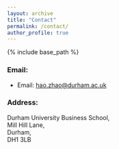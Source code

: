 ```yaml
---
layout: archive
title: "Contact"
permalink: /contact/
author_profile: true
---
```


{% include base_path %}

### Email: 

<div>
  <ul>
    <li> Email: <a href="mailto:hao.zhao@durham.ac.uk">hao.zhao@durham.ac.uk</a>
      <span id="workingstatus"></span> 
      <span id="uktime"></span>
    </li>
  </ul>
</div>

<style>
  #workingstatus {
    display: inline-block;
    width: 12px;
    height: 12px;
    border-radius: 50%;
    margin-left: 4px;
    text-align: center;
  }

  .available {
    background-color: #2ecc71;
  }

  .unavailable {
    background-color: #bdc3c7;
  }

  .limited {
    background-color: orange;
  }

  #workingstatus::before {
    content: "";
    display: block;
    width: 6px;
    height: 6px;
    background-color: white;
    border-radius: 50%;
    margin: 3px;
  }
</style>

<script src="https://cdnjs.cloudflare.com/ajax/libs/moment.js/2.29.1/moment.min.js"></script>

<script>
  function updateWorkingStatus() {
    var now = moment();
    var ukHours = now.utcOffset(0).utc().add(1, 'hours').hour(); // Add 1 hour during daylight saving time
    var ukMinutes = now.utcOffset(0).utc().minute();
    var ukSeconds = now.utcOffset(0).utc().second();
    var workingStatusElement = document.getElementById('workingstatus');
    var ukTimeElement = document.getElementById('uktime');

    if ((ukHours >= 9 && ukHours < 12) || (ukHours >= 15 && ukHours < 20)) {
      workingStatusElement.className = 'available';
    } else if (ukHours >= 23 || (ukHours >= 0 && ukHours < 9)) {
      workingStatusElement.className = 'unavailable';
    } else {
      workingStatusElement.className = 'limited';
    }
    
    var ukTimeString = moment().utcOffset(0).add(1, 'hours').format('h:mm:ss A'); 
    ukTimeElement.textContent =  ukTimeString + ' (UK time)';

    setTimeout(updateWorkingStatus, 1000);
  }
  
  updateWorkingStatus();
</script>


### Address:

Durham University Business School, <br>
Mill Hill Lane, <br>
Durham, <br>
DH1 3LB
